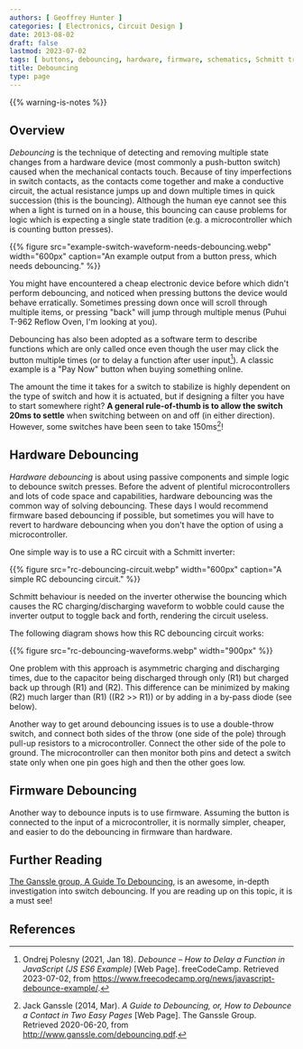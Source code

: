 ```yaml
---
authors: [ Geoffrey Hunter ]
categories: [ Electronics, Circuit Design ]
date: 2013-08-02
draft: false
lastmod: 2023-07-02
tags: [ buttons, debouncing, hardware, firmware, schematics, Schmitt trigger, Ganssle, switch ]
title: Debouncing
type: page
---
```


{{% warning-is-notes %}}

## Overview

_Debouncing_ is the technique of detecting and removing multiple state changes from a hardware device (most commonly a push-button switch) caused when the mechanical contacts touch. Because of tiny imperfections in switch contacts, as the contacts come together and make a conductive circuit, the actual resistance jumps up and down multiple times in quick succession (this is the bouncing). Although the human eye cannot see this when a light is turned on in a house, this bouncing can cause problems for logic which is expecting a single state tradition (e.g. a microcontroller which is counting button presses).

{{% figure src="example-switch-waveform-needs-debouncing.webp" width="600px" caption="An example output from a button press, which needs debouncing." %}}

You might have encountered a cheap electronic device before which didn't perform debouncing, and noticed when pressing buttons the device would behave erratically. Sometimes pressing down once will scroll through multiple items, or pressing "back" will jump through multiple menus (Puhui T-962 Reflow Oven, I'm looking at you).

Debouncing has also been adopted as a software term to describe functions which are only called once even though the user may click the button multiple times (or to delay a function after user input[^free-code-camp-debounce-how-to-delay-a-javascript-function]). A classic example is a "Pay Now" button when buying something online.

The amount the time it takes for a switch to stabilize is highly dependent on the type of switch and how it is actuated, but if designing a filter you have to start somewhere right? **A general rule-of-thumb is to allow the switch 20ms to settle** when switching between on and off (in either direction). However, some switches have been seen to take 150ms[^ganssle-guide-to-debouncing]!

## Hardware Debouncing

_Hardware debouncing_ is about using passive components and simple logic to debounce switch presses. Before the advent of plentiful microcontrollers and lots of code space and capabilities, hardware debouncing was the common way of solving debouncing. These days I would recommend firmware based debouncing if possible, but sometimes you will have to revert to hardware debouncing when you don't have the option of using a microcontroller. 

One simple way is to use a RC circuit with a Schmitt inverter:

{{% figure src="rc-debouncing-circuit.webp" width="600px" caption="A simple RC debouncing circuit." %}}

Schmitt behaviour is needed on the inverter otherwise the bouncing which causes the RC charging/discharging waveform to wobble could cause the inverter output to toggle back and forth, rendering the circuit useless.

The following diagram shows how this RC debouncing circuit works:

{{% figure src="rc-debouncing-waveforms.webp" width="900px" %}}

One problem with this approach is asymmetric charging and discharging times, due to the capacitor being discharged through only \(R1\) but charged back up through \(R1\) and \(R2\). This difference can be minimized by making \(R2\) much larger than \(R1\) (\(R2 >> R1\)) or by adding in a by-pass diode (see below).

Another way to get around debouncing issues is to use a double-throw switch, and connect both sides of the throw (one side of the pole) through pull-up resistors to a microcontroller. Connect the other side of the pole to ground. The microcontroller can then monitor both pins and detect a switch state only when one pin goes high and then the other goes low.

## Firmware Debouncing

Another way to debounce inputs is to use firmware. Assuming the button is connected to the input of a microcontroller, it is normally simpler, cheaper, and easier to do the debouncing in firmware than hardware.

## Further Reading

[The Ganssle group, A Guide To Debouncing](http://www.ganssle.com/debouncing.pdf), is an awesome, in-depth investigation into switch debouncing. If you are reading up on this topic, it is a must see!

## References

[^ganssle-guide-to-debouncing]: Jack Ganssle (2014, Mar). _A Guide to Debouncing, or, How to Debounce a Contact in Two Easy Pages_ [Web Page]. The Ganssle Group. Retrieved 2020-06-20, from http://www.ganssle.com/debouncing.pdf.
[^free-code-camp-debounce-how-to-delay-a-javascript-function]: Ondrej Polesny (2021, Jan 18). _Debounce – How to Delay a Function in JavaScript (JS ES6 Example)_ [Web Page]. freeCodeCamp. Retrieved 2023-07-02, from https://www.freecodecamp.org/news/javascript-debounce-example/.
